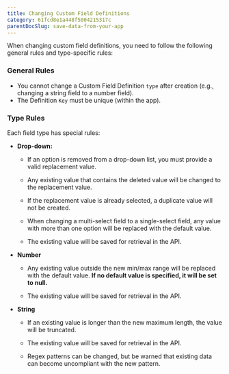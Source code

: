 ```yaml
---
title: Changing Custom Field Definitions
category: 61fcd8e1a448f5004215317c
parentDocSlug: save-data-from-your-app
---
```



When changing custom field definitions, you need to follow the following general rules and type-specific rules:

### General Rules
-   You cannot change a Custom Field Definition `type` after creation (e.g., changing a string field to a number field).
-   The Definition `Key` must be unique (within the app).

### Type Rules
Each field type has special rules:

-   **Drop-down:**
    
	-   If an option is removed from a drop-down list, you must provide a valid replacement value.
	    
	-   Any existing value that contains the deleted value will be changed to the replacement value.
	    
	-   If the replacement value is already selected, a duplicate value will not be created.
	    
	-   When changing a multi-select field to a single-select field, any value with more than one option will be replaced with the default value.
	    
	-   The existing value will be saved for retrieval in the API.
    
-   **Number**
    
	-   Any existing value outside the new min/max range will be replaced with the default value. **If no default value is specified, it will be set to null.**
	    
	-   The existing value will be saved for retrieval in the API. <!-- What does even mean? Can the old value be fetched in the API? -->
    
-   **String**
    
	-   If an existing value is longer than the new maximum length, the value will be truncated.
	    
	-   The existing value will be saved for retrieval in the API.

	- Regex patterns can be changed, but be warned that existing data can become uncompliant with the new pattern.